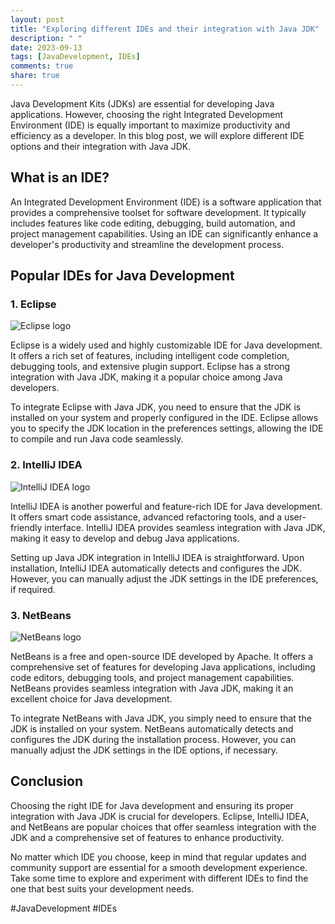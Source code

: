 ```yaml
---
layout: post
title: "Exploring different IDEs and their integration with Java JDK"
description: " "
date: 2023-09-13
tags: [JavaDevelopment, IDEs]
comments: true
share: true
---
```


Java Development Kits (JDKs) are essential for developing Java applications. However, choosing the right Integrated Development Environment (IDE) is equally important to maximize productivity and efficiency as a developer. In this blog post, we will explore different IDE options and their integration with Java JDK.

## What is an IDE?

An Integrated Development Environment (IDE) is a software application that provides a comprehensive toolset for software development. It typically includes features like code editing, debugging, build automation, and project management capabilities. Using an IDE can significantly enhance a developer's productivity and streamline the development process.

## Popular IDEs for Java Development

### 1. Eclipse 

![Eclipse logo](https://example.com/eclipse-logo.png)

Eclipse is a widely used and highly customizable IDE for Java development. It offers a rich set of features, including intelligent code completion, debugging tools, and extensive plugin support. Eclipse has a strong integration with Java JDK, making it a popular choice among Java developers.

To integrate Eclipse with Java JDK, you need to ensure that the JDK is installed on your system and properly configured in the IDE. Eclipse allows you to specify the JDK location in the preferences settings, allowing the IDE to compile and run Java code seamlessly.

### 2. IntelliJ IDEA

![IntelliJ IDEA logo](https://example.com/intellij-idea-logo.png)

IntelliJ IDEA is another powerful and feature-rich IDE for Java development. It offers smart code assistance, advanced refactoring tools, and a user-friendly interface. IntelliJ IDEA provides seamless integration with Java JDK, making it easy to develop and debug Java applications.

Setting up Java JDK integration in IntelliJ IDEA is straightforward. Upon installation, IntelliJ IDEA automatically detects and configures the JDK. However, you can manually adjust the JDK settings in the IDE preferences, if required.

### 3. NetBeans

![NetBeans logo](https://example.com/netbeans-logo.png)

NetBeans is a free and open-source IDE developed by Apache. It offers a comprehensive set of features for developing Java applications, including code editors, debugging tools, and project management capabilities. NetBeans provides seamless integration with Java JDK, making it an excellent choice for Java development.

To integrate NetBeans with Java JDK, you simply need to ensure that the JDK is installed on your system. NetBeans automatically detects and configures the JDK during the installation process. However, you can manually adjust the JDK settings in the IDE options, if necessary.

## Conclusion

Choosing the right IDE for Java development and ensuring its proper integration with Java JDK is crucial for developers. Eclipse, IntelliJ IDEA, and NetBeans are popular choices that offer seamless integration with the JDK and a comprehensive set of features to enhance productivity.

No matter which IDE you choose, keep in mind that regular updates and community support are essential for a smooth development experience. Take some time to explore and experiment with different IDEs to find the one that best suits your development needs.

#JavaDevelopment #IDEs